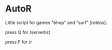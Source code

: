 # AutoR

Little script for games "bhop" and "surf" [roblox].

press Q for /serverlist

press F for /r
